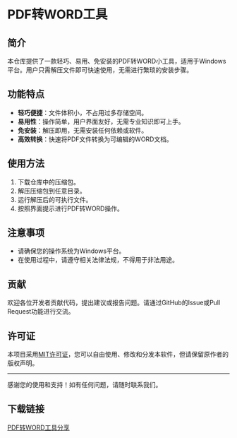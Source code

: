 # PDF转WORD工具

## 简介
本仓库提供了一款轻巧、易用、免安装的PDF转WORD小工具，适用于Windows平台。用户只需解压文件即可快速使用，无需进行繁琐的安装步骤。

## 功能特点
- **轻巧便捷**：文件体积小，不占用过多存储空间。
- **易用性**：操作简单，用户界面友好，无需专业知识即可上手。
- **免安装**：解压即用，无需安装任何依赖或软件。
- **高效转换**：快速将PDF文件转换为可编辑的WORD文档。

## 使用方法
1. 下载仓库中的压缩包。
2. 解压压缩包到任意目录。
3. 运行解压后的可执行文件。
4. 按照界面提示进行PDF转WORD操作。

## 注意事项
- 请确保您的操作系统为Windows平台。
- 在使用过程中，请遵守相关法律法规，不得用于非法用途。

## 贡献
欢迎各位开发者贡献代码，提出建议或报告问题。请通过GitHub的Issue或Pull Request功能进行交流。

## 许可证
本项目采用[MIT许可证](LICENSE)，您可以自由使用、修改和分发本软件，但请保留原作者的版权声明。

---

感谢您的使用和支持！如有任何问题，请随时联系我们。

## 下载链接

[PDF转WORD工具分享](https://pan.quark.cn/s/97da0067c859)